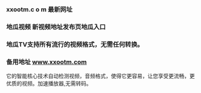 ### xxootm.c o m 最新网址
### 地瓜视频 新视频地址发布页地瓜入口
### 地瓜TV支持所有流行的视频格式，无需任何转换。
### 备用地址 www.xxootm.com
它的智能核心技术自动检测视频，音频格式，使得它更容易，让您享受更流畅，更优质的视频。加速播放器,无需转码。
